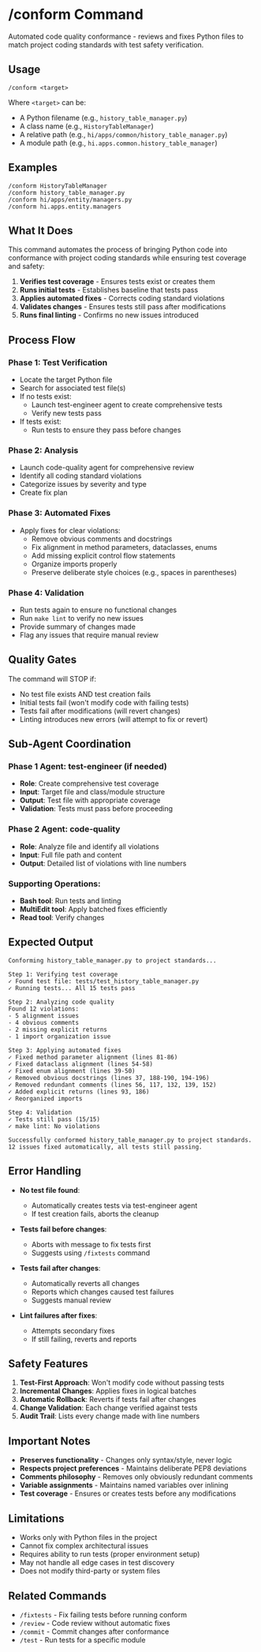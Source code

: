 # /conform Command

Automated code quality conformance - reviews and fixes Python files to match project coding standards with test safety verification.

## Usage
```
/conform <target>
```

Where `<target>` can be:
- A Python filename (e.g., `history_table_manager.py`)
- A class name (e.g., `HistoryTableManager`)
- A relative path (e.g., `hi/apps/common/history_table_manager.py`)
- A module path (e.g., `hi.apps.common.history_table_manager`)

## Examples
```
/conform HistoryTableManager
/conform history_table_manager.py
/conform hi/apps/entity/managers.py
/conform hi.apps.entity.managers
```

## What It Does

This command automates the process of bringing Python code into conformance with project coding standards while ensuring test coverage and safety:

1. **Verifies test coverage** - Ensures tests exist or creates them
2. **Runs initial tests** - Establishes baseline that tests pass
3. **Applies automated fixes** - Corrects coding standard violations
4. **Validates changes** - Ensures tests still pass after modifications
5. **Runs final linting** - Confirms no new issues introduced

## Process Flow

### Phase 1: Test Verification
- Locate the target Python file
- Search for associated test file(s)
- If no tests exist:
  - Launch test-engineer agent to create comprehensive tests
  - Verify new tests pass
- If tests exist:
  - Run tests to ensure they pass before changes

### Phase 2: Analysis
- Launch code-quality agent for comprehensive review
- Identify all coding standard violations
- Categorize issues by severity and type
- Create fix plan

### Phase 3: Automated Fixes
- Apply fixes for clear violations:
  - Remove obvious comments and docstrings
  - Fix alignment in method parameters, dataclasses, enums
  - Add missing explicit control flow statements
  - Organize imports properly
  - Preserve deliberate style choices (e.g., spaces in parentheses)

### Phase 4: Validation
- Run tests again to ensure no functional changes
- Run `make lint` to verify no new issues
- Provide summary of changes made
- Flag any issues that require manual review

## Quality Gates

The command will STOP if:
- No test file exists AND test creation fails
- Initial tests fail (won't modify code with failing tests)
- Tests fail after modifications (will revert changes)
- Linting introduces new errors (will attempt to fix or revert)

## Sub-Agent Coordination

### Phase 1 Agent: test-engineer (if needed)
- **Role**: Create comprehensive test coverage
- **Input**: Target file and class/module structure
- **Output**: Test file with appropriate coverage
- **Validation**: Tests must pass before proceeding

### Phase 2 Agent: code-quality
- **Role**: Analyze file and identify all violations
- **Input**: Full file path and content
- **Output**: Detailed list of violations with line numbers

### Supporting Operations:
- **Bash tool**: Run tests and linting
- **MultiEdit tool**: Apply batched fixes efficiently
- **Read tool**: Verify changes

## Expected Output

```
Conforming history_table_manager.py to project standards...

Step 1: Verifying test coverage
✓ Found test file: tests/test_history_table_manager.py
✓ Running tests... All 15 tests pass

Step 2: Analyzing code quality
Found 12 violations:
- 5 alignment issues
- 4 obvious comments
- 2 missing explicit returns
- 1 import organization issue

Step 3: Applying automated fixes
✓ Fixed method parameter alignment (lines 81-86)
✓ Fixed dataclass alignment (lines 54-58)
✓ Fixed enum alignment (lines 39-50)
✓ Removed obvious docstrings (lines 37, 188-190, 194-196)
✓ Removed redundant comments (lines 56, 117, 132, 139, 152)
✓ Added explicit returns (lines 93, 186)
✓ Reorganized imports

Step 4: Validation
✓ Tests still pass (15/15)
✓ make lint: No violations

Successfully conformed history_table_manager.py to project standards.
12 issues fixed automatically, all tests still passing.
```

## Error Handling

- **No test file found**:
  - Automatically creates tests via test-engineer agent
  - If test creation fails, aborts the cleanup

- **Tests fail before changes**:
  - Aborts with message to fix tests first
  - Suggests using `/fixtests` command

- **Tests fail after changes**:
  - Automatically reverts all changes
  - Reports which changes caused test failures
  - Suggests manual review

- **Lint failures after fixes**:
  - Attempts secondary fixes
  - If still failing, reverts and reports

## Safety Features

1. **Test-First Approach**: Won't modify code without passing tests
2. **Incremental Changes**: Applies fixes in logical batches
3. **Automatic Rollback**: Reverts if tests fail after changes
4. **Change Validation**: Each change verified against tests
5. **Audit Trail**: Lists every change made with line numbers

## Important Notes

- **Preserves functionality** - Changes only syntax/style, never logic
- **Respects project preferences** - Maintains deliberate PEP8 deviations
- **Comments philosophy** - Removes only obviously redundant comments
- **Variable assignments** - Maintains named variables over inlining
- **Test coverage** - Ensures or creates tests before any modifications

## Limitations

- Works only with Python files in the project
- Cannot fix complex architectural issues
- Requires ability to run tests (proper environment setup)
- May not handle all edge cases in test discovery
- Does not modify third-party or system files

## Related Commands
- `/fixtests` - Fix failing tests before running conform
- `/review` - Code review without automatic fixes
- `/commit` - Commit changes after conformance
- `/test` - Run tests for a specific module
